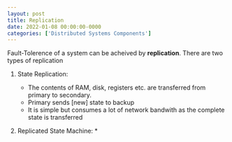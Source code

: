 ```yaml
---
layout: post
title: Replication
date: 2022-01-08 00:00:00-0000
categories: ['Distributed Systems Components']
---
```



Fault-Tolerence of a system can be acheived by **replication**. 
There are two types of replication

1. State Replication: 
    * The contents of RAM, disk, registers etc. are transferred from primary to secondary.
    * Primary sends [new] state to backup
    * It is simple but consumes a lot of network bandwith as the complete state is transferred
    
2. Replicated State Machine:
    * 

<!-- ### Requirements

**Functional**
1. Send Notification
2. Plugable 


* user, media, friendship : Postgres
* user feeds, activities: Cassandra -->